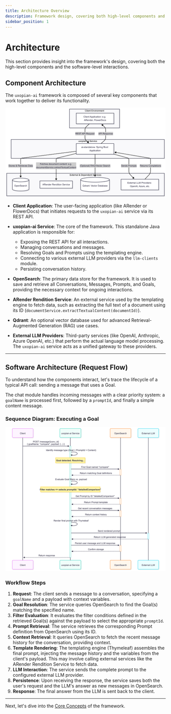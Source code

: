 ```yaml
---
title: Architecture Overview
description: Framework design, covering both high-level components and software-level interactions
sidebar_position: 1
---
```


# Architecture

This section provides insight into the framework's design, covering both the high-level components and the software-level interactions.

## Component Architecture

The `uxopian-ai` framework is composed of several key components that work together to deliver its functionality.

![Component Architecture](/img/uxopian-ai/mermaid-graph.png)

* **Client Application**: The user-facing application (like ARender or FlowerDocs) that initiates requests to the `uxopian-ai` service via its REST API.
* **uxopian-ai Service**: The core of the framework. This standalone Java application is responsible for:

  * Exposing the REST API for all interactions.
  * Managing conversations and messages.
  * Resolving Goals and Prompts using the templating engine.
  * Connecting to various external LLM providers via the `llm-clients` module.
  * Persisting conversation history.
* **OpenSearch**: The primary data store for the framework. It is used to save and retrieve all Conversations, Messages, Prompts, and Goals, providing the necessary context for ongoing interactions.
* **ARender Rendition Service**: An external service used by the templating engine to fetch data, such as extracting the full text of a document using its ID (`documentService.extractTextualContent(documentId)`).
* **Qdrant**: An optional vector database used for advanced Retrieval-Augmented Generation (RAG) use cases.
* **External LLM Providers**: Third-party services (like OpenAI, Anthropic, Azure OpenAI, etc.) that perform the actual language model processing. The `uxopian-ai` service acts as a unified gateway to these providers.

---

## Software Architecture (Request Flow)

To understand how the components interact, let's trace the lifecycle of a typical API call: sending a message that uses a Goal.

The chat module handles incoming messages with a clear priority system: a `goalName` is processed first, followed by a `promptId`, and finally a simple content message.

### Sequence Diagram: Executing a Goal

![Sequence Diagram](/img/uxopian-ai/mermaid-sequence.png)

### Workflow Steps

1. **Request**: The client sends a message to a conversation, specifying a `goalName` and a payload with context variables.
2. **Goal Resolution**: The service queries OpenSearch to find the Goal(s) matching the specified name.
3. **Filter Evaluation**: It evaluates the filter conditions defined in the retrieved Goal(s) against the payload to select the appropriate `promptId`.
4. **Prompt Retrieval**: The service retrieves the corresponding Prompt definition from OpenSearch using its ID.
5. **Context Retrieval**: It queries OpenSearch to fetch the recent message history for the conversation, providing context.
6. **Template Rendering**: The templating engine (Thymeleaf) assembles the final prompt, injecting the message history and the variables from the client's payload. This may involve calling external services like the ARender Rendition Service to fetch data.
7. **LLM Interaction**: The service sends the complete prompt to the configured external LLM provider.
8. **Persistence**: Upon receiving the response, the service saves both the user's request and the LLM's answer as new messages in OpenSearch.
9. **Response**: The final answer from the LLM is sent back to the client.

---

Next, let's dive into the [Core Concepts](../concepts/overview) of the framework.